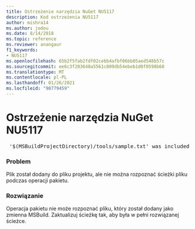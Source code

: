 ```yaml
---
title: Ostrzeżenie narzędzia NuGet NU5117
description: Kod ostrzeżenia NU5117
author: mishra14
ms.author: jodou
ms.date: 8/14/2018
ms.topic: reference
ms.reviewer: anangaur
f1_keywords:
- NU5117
ms.openlocfilehash: 65b2f5fab2fdf02cebb4afbf06bb05aed548b57c
ms.sourcegitcommit: ee6c3f203648a5561c809db54ebeb1d0f0598b68
ms.translationtype: MT
ms.contentlocale: pl-PL
ms.lasthandoff: 01/26/2021
ms.locfileid: "98779459"
---
```

# <a name="nuget-warning-nu5117"></a>Ostrzeżenie narzędzia NuGet NU5117
<pre> '$(MSBuildProjectDirectory)/tools/sample.txt' was included in the project but the path could not be resolved. Skipping...</pre>

### <a name="issue"></a>Problem

Plik został dodany do pliku projektu, ale nie można rozpoznać ścieżki pliku podczas operacji pakietu.


### <a name="solution"></a>Rozwiązanie

Operacja pakietu nie może rozpoznać pliku, który został dodany jako zmienna MSBuild. Zaktualizuj ścieżkę tak, aby była w pełni rozwiązanej ścieżce.

